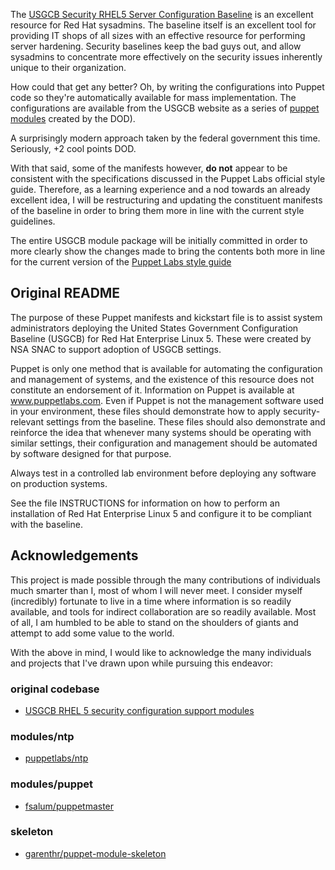 The [USGCB Security RHEL5 Server Configuration Baseline](http://usgcb.nist.gov/usgcb_faq.html) is an excellent resource for Red Hat sysadmins. The baseline itself is an excellent tool for providing IT shops of all sizes with an effective resource for performing server hardening. Security baselines keep the bad guys out, and allow sysadmins to concentrate more effectively on the security issues inherently unique to their organization.

How could that get any better? Oh, by writing the configurations into Puppet code so they're automatically available for mass implementation. The configurations are available from the USGCB website as a series of [puppet modules](http://usgcb.nist.gov/usgcb/rhel/download_rhel5.html) created by the DOD).

A surprisingly modern approach taken by the federal government this time. Seriously, +2 cool points DOD.

With that said, some of the manifests however, **do not** appear to be consistent with the specifications discussed in the Puppet Labs official style guide. Therefore, as a learning experience and a nod towards an already excellent idea, I will be restructuring and updating the constituent manifests of the baseline in order to bring them more in line with the current style guidelines.

The entire USGCB module package will be initially committed in order to more clearly show the changes made to bring the contents both more in line for the current version of the [Puppet Labs style guide](https://docs.puppetlabs.com/guides/style_guide.html)

## Original README

The purpose of these Puppet manifests and kickstart file is to assist system
administrators deploying the United States Government Configuration Baseline
(USGCB) for Red Hat Enterprise Linux 5. These were created by NSA SNAC to
support adoption of USGCB settings.

Puppet is only one method that is available for automating the configuration and
management of systems, and the existence of this resource does not constitute an
endorsement of it.  Information on Puppet is available at www.puppetlabs.com.
Even if Puppet is not the management software used in your environment, these
files should demonstrate how to apply security-relevant settings from the
baseline.  These files should also demonstrate and reinforce the idea that
whenever many systems should be operating with similar settings, their
configuration and management should be automated by software designed for that
purpose.

Always test in a controlled lab environment before deploying any software on
production systems.

See the file INSTRUCTIONS for information on how to perform an installation of
Red Hat Enterprise Linux 5 and configure it to be compliant with the baseline.

## Acknowledgements
This project is made possible through the many contributions of individuals much smarter than I, most of whom I will never meet. I consider myself (incredibly) fortunate to live in a time where information is so readily available, and tools for indirect collaboration are so readily available. Most of all, I am humbled to be able to stand on the shoulders of giants and attempt to add some value to the world.

With the above in mind, I would like to acknowledge the many individuals and projects that I've drawn upon while pursuing this endeavor:

### original codebase
* [USGCB RHEL 5 security configuration support modules](http://usgcb.nist.gov/usgcb/rhel_content.html)

### modules/ntp
* [puppetlabs/ntp](https://github.com/puppetlabs/puppetlabs-ntp)

### modules/puppet
* [fsalum/puppetmaster](https://github.com/fsalum/puppet-puppetmaster)

### skeleton
* [garenthr/puppet-module-skeleton](https://github.com/garethr/puppet-module-skeleton)
